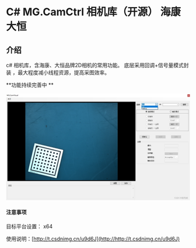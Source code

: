 # C#  MG.CamCtrl 相机库（开源） 海康 大恒

## 介绍

c# 相机库，含海康、大恒品牌2D相机的常用功能。
底层采用回调+信号量模式封装 ，最大程度减小线程资源，提高采图效率。

 
  **功能持续完善中 ** 

![输入图片说明](Sample/picture.png)
 
 #### 注意事项 
 目标平台设置： x64


使用说明：[http://t.csdnimg.cn/u9d6J](http://http://t.csdnimg.cn/u9d6J)